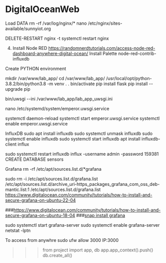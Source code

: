# DigitalOceanWeb

Load DATA 
rm -rf /var/log/nginx/*
nano /etc/nginx/sites-available/sunnyiot.org

DELETE-RESTART
     nginx -t
     systemctl restart nginx

4. Install Node RED
https://randomnerdtutorials.com/access-node-red-dashboard-anywhere-digital-ocean/
Install Palette
     node-red-contrib-influxdb

Create PYTHON environment 



mkdir /var/www/lab_app/
cd /var/www/lab_app/
/usr/local/opt/python-3.8.2/bin/python3.8 -m venv .
 . bin/activate
  pip install flask
  pip install --upgrade pip


  bin/uwsgi --ini /var/www/lab_app/lab_app_uwsgi.ini

  nano /etc/systemd/system/emperor.uwsgi.service

 systemctl daemon-reload
systemctl start emperor.uwsgi.service
 systemctl enable emperor.uwsgi.service


 InfluxDB
 sudo apt install influxdb
 sudo systemctl unmask influxdb
 sudo systemctl enable influxdb
 sudo systemctl start influxdb
 apt install influxdb-client
 influx

 sudo systemctl restart influxdb
 influx -username admin -password 159381
 CREATE DATABASE sensors
 
 
 Grafana
 rm -rf /etc/apt/sources.list.d/*grafana
 
 sudo rm -i /etc/apt/sources.list.d/grafana.list
 /etc/apt/sources.list.d/archive_uri-https_packages_grafana_com_oss_deb-mantic.list:1 
 /etc/apt/sources.list.d/grafana.list
 https://www.digitalocean.com/community/tutorials/how-to-install-and-secure-grafana-on-ubuntu-22-04
 
 ###https://www.digitalocean.com/community/tutorials/how-to-install-and-secure-grafana-on-ubuntu-18-04
 ###[snap install grafana](https://grafana.com/docs/grafana/latest/setup-grafana/installation/debian/)

 sudo systemctl start grafana-server
sudo systemctl enable grafana-server
netstat -lptn

To access from anywhre 
sudo ufw allow 3000
IP:3000


>>> from project import app, db
>>> app.app_context().push()
>>> db.create_all()
